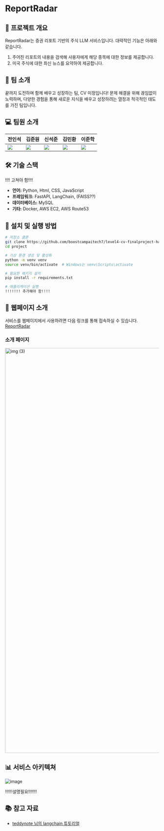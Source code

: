 # ReportRadar

## 🚀 프로젝트 개요
ReportRadar는 증권 리포트 기반의 주식 LLM 서비스입니다. 대략적인 기능은 아래와 같습니다. 
1. 주어진 리포트의 내용을 검색해 사용자에게 해당 종목에 대한 정보를 제공합니다.
2. 미국 주식에 대한 최신 뉴스를 요약하여 제공합니다.


## 👥 팀 소개
끝까지 도전하며 함께 배우고 성장하는 팀, CV 미정입니다!
문제 해결을 위해 끊임없이 노력하며, 다양한 경험을 통해 새로운 지식을 배우고 성장하려는 열정과 적극적인 태도를 가진 팀입니다.

## 💻 팀원 소개
| 전인석 | 김준원 | 신석준 | 김민환 | 이준학 | 
| --- | --- | --- | --- | --- |
| <a href="https://github.com/inDseok" target="_blank"><img src="https://img.shields.io/badge/Github-black.svg?&style=round&logo=github"/></a> | <a href="https://github.com/KimJunWon98" target="_blank"><img src="https://img.shields.io/badge/Github-black.svg?&style=round&logo=github"/></a> | <a href="https://github.com/SeokjunShin" target="_blank"><img src="https://img.shields.io/badge/Github-black.svg?&style=round&logo=github"/></a> | <a href="https://github.com/alsghks1066" target="_blank"><img src="https://img.shields.io/badge/Github-black.svg?&style=round&logo=github"/></a> | <a href="https://github.com/danlee0113" target="_blank"><img src="https://img.shields.io/badge/Github-black.svg?&style=round&logo=github"/></a> |

## 🛠 기술 스택
!!!! 고쳐야 함!!!!
- **언어:** Python, Html, CSS, JavaScript
- **프레임워크:** FastAPI, LangChain, (FAISS??)
- **데이터베이스:** MySQL
- **기타:** Docker, AWS EC2, AWS Route53

## 🔧 설치 및 실행 방법
```bash
# 저장소 클론
git clone https://github.com/boostcampaitech7/level4-cv-finalproject-hackathon-cv-23-lv3.git
cd project

# 가상 환경 생성 및 활성화
python -m venv venv
source venv/bin/activate  # Windows는 venv\Scripts\activate

# 필요한 패키지 설치
pip install -r requirements.txt

# 애플리케이션 실행
!!!!!!! 추가해야 함!!!!
```

## 📌 웹페이지 소개
서비스를 웹페이지에서 사용하려면 다음 링크를 통해 접속하실 수 있습니다. [ReportRadar](http://reportradar.site:9000/)

### 소개 페이지 
<img width="1322" alt="img (3)" src="https://github.com/user-attachments/assets/f6639f9b-c489-4acd-922d-97e59d9c2745">



## 📊 서비스 아키텍쳐
![image](https://github.com/user-attachments/assets/68a01da9-1843-4cf0-941b-8f8f653cda93)

!!!!!!설명필요!!!!!!!

## 📚 참고 자료
- [teddynote 님의 langchain 튜토리얼](https://github.com/teddylee777/langchain-kr)

